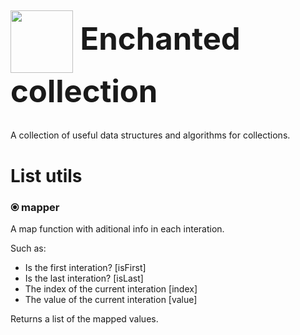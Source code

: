 <style>
.heading-1{
  font-size: 350%!important;
}
</style>

<h1 class="heading-1"><img align="center" height="100" src="https://user-images.githubusercontent.com/84743905/174507937-c8637dd7-5a10-4c12-bf23-945c7872ace2.png"> Enchanted collection</h1>

A collection of useful data structures and algorithms for collections.

# List utils

### ⦿ mapper
A map function with aditional info in each interation.

Such as:
- Is the first interation? [isFirst]
- Is the last interation? [isLast]
- The index of the current interation [index]
- The value of the current interation [value]

Returns a list of the mapped values.